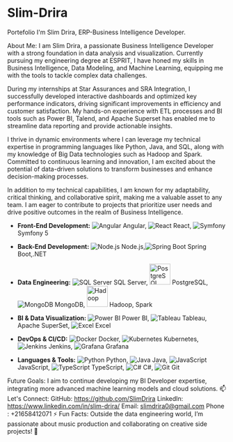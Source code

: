 # Slim-Drira
Portefolio
I'm Slim Drira, ERP-Business Intelligence Developer.

About Me:
I am Slim Drira, a passionate Business Intelligence Developer with a strong foundation in data analysis and visualization. Currently pursuing my engineering degree at ESPRIT, I have honed my skills in Business Intelligence, Data Modeling, and Machine Learning, equipping me with the tools to tackle complex data challenges.

During my internships at Star Assurances and SRA Integration, I successfully developed interactive dashboards and optimized key performance indicators, driving significant improvements in efficiency and customer satisfaction. My hands-on experience with ETL processes and BI tools such as Power BI, Talend, and Apache Superset has enabled me to streamline data reporting and provide actionable insights.

I thrive in dynamic environments where I can leverage my technical expertise in programming languages like Python, Java, and SQL, along with my knowledge of Big Data technologies such as Hadoop and Spark. Committed to continuous learning and innovation, I am excited about the potential of data-driven solutions to transform businesses and enhance decision-making processes.

In addition to my technical capabilities, I am known for my adaptability, critical thinking, and collaborative spirit, making me a valuable asset to any team. I am eager to contribute to projects that prioritize user needs and drive positive outcomes in the realm of Business Intelligence.

- **Front-End Development:** ![Angular](https://img.icons8.com/color/48/angularjs.png) Angular, ![React](https://img.icons8.com/color/48/react-native.png) React, ![Symfony](https://img.icons8.com/color/48/symfony.png) Symfony 5


- **Back-End Development:** ![Node.js](https://img.icons8.com/color/48/nodejs.png) Node.js,![Spring Boot](https://img.icons8.com/color/48/spring-logo.png) Spring Boot,.NET

- **Data Engineering:** ![SQL Server](https://img.icons8.com/color/48/sql.png) SQL Server, <img src="https://github.com/user-attachments/assets/3ec7710a-cb52-4f3a-9e02-f4b8bd7b9e51" width="48" height="48" alt="PostgreSQL"> PostgreSQL, ![MongoDB](https://img.icons8.com/color/48/mongodb.png) MongoDB, <img src="https://github.com/user-attachments/assets/adf26a33-88b6-4fa8-ae3b-2c25abb8adc5" width="48" height="48" alt="Hadoop"> Hadoop, Spark


- **BI & Data Visualization:** ![Power BI](https://img.icons8.com/color/48/power-bi.png) Power BI, ![Tableau](https://img.icons8.com/color/48/tableau-software.png) Tableau, Apache SuperSet, ![Excel](https://img.icons8.com/color/48/ms-excel.png) Excel
- **DevOps & CI/CD:** ![Docker](https://img.icons8.com/color/48/docker.png) Docker, ![Kubernetes](https://img.icons8.com/color/48/kubernetes.png) Kubernetes, ![Jenkins](https://img.icons8.com/color/48/jenkins.png) Jenkins, ![Grafana](https://img.icons8.com/color/48/grafana.png) Grafana

- **Languages & Tools:** ![Python](https://img.icons8.com/color/48/python.png) Python, ![Java](https://img.icons8.com/color/48/java-coffee-cup-logo.png) Java, ![JavaScript](https://img.icons8.com/color/48/javascript.png) JavaScript, ![TypeScript](https://img.icons8.com/color/48/typescript.png) TypeScript, ![C#](https://img.icons8.com/color/48/c-sharp-logo.png) C#, ![Git](https://img.icons8.com/color/48/git.png) Git


Future Goals:
I aim to continue developing my BI Developer expertise, integrating more advanced machine learning models and cloud solutions.
📫 Let's Connect:
GitHub: https://github.com/SlimDrira
LinkedIn: https://www.linkedin.com/in/slim-drira/ 
Email: slimdrira0@gmail.com
Phone : +21658412071
⚡ Fun Facts:
Outside the data engineering world, I’m passionate about music production and collaborating on creative side projects! 🎵
